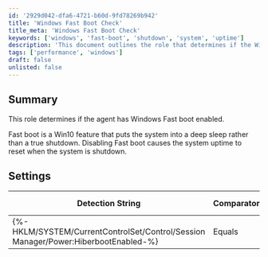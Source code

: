 ```yaml
---
id: '2929d042-dfa6-4721-b60d-9fd78269b942'
title: 'Windows Fast Boot Check'
title_meta: 'Windows Fast Boot Check'
keywords: ['windows', 'fast-boot', 'shutdown', 'system', 'uptime']
description: 'This document outlines the role that determines if the Windows Fast Boot feature is enabled on a system. Fast Boot is a Windows 10 feature that allows the system to enter a deep sleep mode instead of a full shutdown, affecting system uptime. The document includes settings and detection strings for checking the Fast Boot status.'
tags: ['performance', 'windows']
draft: false
unlisted: false
---
```

## Summary

This role determines if the agent has Windows Fast boot enabled.

Fast boot is a Win10 feature that puts the system into a deep sleep rather than a true shutdown. Disabling Fast boot causes the system uptime to reset when the system is shutdown.

## Settings

| Detection String                                        | Comparator | Result | Applicable OS |
|--------------------------------------------------------|------------|--------|----------------|
| \{%-HKLM/SYSTEM/CurrentControlSet/Control/Session Manager/Power:HiberbootEnabled-%} | Equals     | 1      | Windows        |













